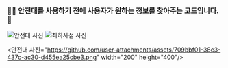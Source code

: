 ### 👷‍♀️ 안전대를 사용하기 전에 사용자가 원하는 정보를 찾아주는 코드입니다. 🚨
![안전대 사진](https://github.com/user-attachments/assets/709bbf01-38c3-437c-ac30-d455ea25cbe3)  ![최하사점 사진](https://github.com/user-attachments/assets/d1cbe949-0ace-4792-b61d-2c43c12cbc4e)

<안전대 사진="https://github.com/user-attachments/assets/709bbf01-38c3-437c-ac30-d455ea25cbe3.png" width="200" height="400"/>
